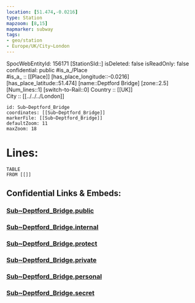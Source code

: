 ```yaml
---
location: [51.474,-0.0216] 
type: Station 
mapzoom: [8,15] 
mapmarker: subway 
tags:
- geo/station
- Europe/UK/City~London
---
```

SpocWebEntityId: 156171
[StationSId::] 
isDeleted: false
isReadOnly: false
confidential: public
#is_a_/Place  
#is_a_ :: [[Place]] 
[has_place_longitude::-0.0216] 
[has_place_latitude::51.474] 
[name::Deptford Bridge] 
[zone::2.5] 
[Num_lines::1] 
[switch-to-Rail::0] 
Country :: [[UK]]  
City :: [[../../../London]]  


```leaflet
id: Sub~Deptford_Bridge
coordinates: [[Sub~Deptford_Bridge]] 
markerFile: [[Sub~Deptford_Bridge]] 
defaultZoom: 11 
maxZoom: 18
```


# Lines: 
```dataview
TABLE 
FROM [[]] 
```


## Confidential Links & Embeds: 

### [Sub~Deptford_Bridge.public](/_public/\Earth\Continent\Europe\Europe~North\UK\England\Regions~England\London,Greater\cities~GreaterLondon\Underground\StationSub~Deptford_Bridge.public.md) 

### [Sub~Deptford_Bridge.internal](/_internal/\Earth\Continent\Europe\Europe~North\UK\England\Regions~England\London,Greater\cities~GreaterLondon\Underground\StationSub~Deptford_Bridge.internal.md) 

### [Sub~Deptford_Bridge.protect](/_protect/\Earth\Continent\Europe\Europe~North\UK\England\Regions~England\London,Greater\cities~GreaterLondon\Underground\StationSub~Deptford_Bridge.protect.md) 

### [Sub~Deptford_Bridge.private](/_private/\Earth\Continent\Europe\Europe~North\UK\England\Regions~England\London,Greater\cities~GreaterLondon\Underground\StationSub~Deptford_Bridge.private.md) 

### [Sub~Deptford_Bridge.personal](/_personal/\Earth\Continent\Europe\Europe~North\UK\England\Regions~England\London,Greater\cities~GreaterLondon\Underground\StationSub~Deptford_Bridge.personal.md) 

### [Sub~Deptford_Bridge.secret](/_secret/\Earth\Continent\Europe\Europe~North\UK\England\Regions~England\London,Greater\cities~GreaterLondon\Underground\StationSub~Deptford_Bridge.secret.md)

